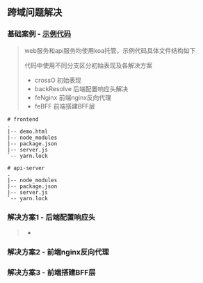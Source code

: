 ## 跨域问题解决

### 基础案例 - [示例代码]()

>   web服务和api服务均使用koa托管，示例代码具体文件结构如下
>
>   代码中使用不同分支区分初始表现及各解决方案
>
>   +   crossO   初始表现
>   +   backResolve    后端配置响应头解决
>   +   feNginx    前端nginx反向代理
>   +   feBFF    前端搭建BFF层

```shel
# frontend	
.
|-- demo.html
|-- node_modules
|-- package.json
|-- server.js
`-- yarn.lock

# api-server
.
|-- node_modules
|-- package.json
|-- server.js
`-- yarn.lock
```

### 解决方案1 - 后端配置响应头

>   +   

### 解决方案2 - 前端nginx反向代理

>   

### 解决方案3 - 前端搭建BFF层

>   